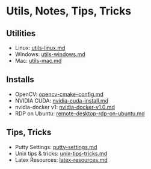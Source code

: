 # Utils, Notes, Tips, Tricks

## Utilities
* Linux: [utils-linux.md](utils-linux.md)
* Windows: [utils-windows.md](utils-windows.md)
* Mac: [utils-mac.md](utils-mac.md)

## Installs
* OpenCV: [opencv-cmake-config.md](opencv-cmake-config.md)
* NVIDIA CUDA: [nvidia-cuda-install.md](nvidia-cuda-install.md)
* nvidia-docker v1: [nvidia-docker-v1.0.md](nvidia-docker-v1.0.md)
* RDP on Ubuntu: [remote-desktop-rdp-on-ubuntu.md](remote-desktop-rdp-on-ubuntu.md)

## Tips, Tricks
* Putty Settings: [putty-settings.md](putty-settings.md)
* Unix tips & tricks: [unix-tips-tricks.md](unix-tips-tricks.md)
* Latex Resources: [latex-resources.md](latex-resources.md)
